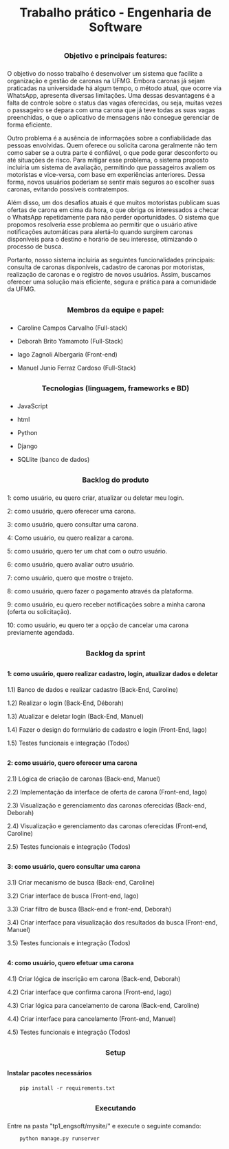 # <h1 align="center"> Trabalho prático - Engenharia de Software <h1>

## <h3 align="center"> Objetivo e principais features: <h3>

   O objetivo do nosso trabalho é desenvolver um sistema que facilite a organização e gestão de caronas na UFMG. Embora caronas já sejam praticadas na universidade há algum tempo, o método atual, que ocorre via WhatsApp, apresenta diversas limitações. Uma dessas desvantagens é a falta de controle sobre o status das vagas oferecidas, ou seja, muitas vezes o passageiro se depara com uma carona que já teve todas as suas vagas preenchidas, o que o aplicativo de mensagens não consegue gerenciar de forma eficiente. 
   
   Outro problema é a ausência de informações sobre a confiabilidade das pessoas envolvidas. Quem oferece ou solicita carona geralmente não tem como saber se a outra parte é confiável, o que pode gerar desconforto ou até situações de risco. Para mitigar esse problema, o sistema proposto incluiria um sistema de avaliação, permitindo que passageiros avaliem os motoristas e vice-versa, com base em experiências anteriores. Dessa forma, novos usuários poderiam se sentir mais seguros ao escolher suas caronas, evitando possíveis contratempos.
   
   Além disso, um dos desafios atuais é que muitos motoristas publicam suas ofertas de carona em cima da hora, o que obriga os interessados a checar o WhatsApp repetidamente para não perder oportunidades. O sistema que propomos resolveria esse problema ao permitir que o usuário ative notificações automáticas para alertá-lo quando surgirem caronas disponíveis para o destino e horário de seu interesse, otimizando o processo de busca.
   
   Portanto, nosso sistema incluiria as seguintes funcionalidades principais: consulta de caronas disponíveis, cadastro de caronas por motoristas, realização de caronas e o registro de novos usuários. Assim, buscamos oferecer uma solução mais eficiente, segura e prática para a comunidade da UFMG.


## <h3 align="center"> Membros da equipe e papel: <h3>

- Caroline Campos Carvalho (Full-stack)

- Deborah Brito Yamamoto (Full-Stack)

- Iago Zagnoli Albergaria (Front-end)

- Manuel Junio Ferraz Cardoso (Full-Stack) 

## <h3 align="center"> Tecnologias (linguagem, frameworks e BD) <h3>

- JavaScript

- html

- Python

- Django

- SQLlite (banco de dados)


## <h3 align="center"> Backlog do produto <h3>

1: como usuário, eu quero criar, atualizar ou deletar meu login.

2: como usuário, quero oferecer uma carona.

3: como usuário, quero consultar uma carona.

4: Como usuário, eu quero realizar a carona.

5: como usuário, quero ter um chat com o outro usuário.

6: como usuário, quero avaliar outro usuário.

7: como usuário, quero que mostre o trajeto.

8: como usuário, quero fazer o pagamento através da plataforma.

9: como usuário, eu quero receber notificações sobre a minha carona (oferta ou solicitação).

10: como usuário, eu quero ter a opção de cancelar uma carona previamente agendada.


## <h3 align="center"> Backlog da sprint <h3>

## <h4> 1: como usuário, quero realizar cadastro, login, atualizar dados e deletar <h4>

1.1) Banco de dados e realizar cadastro (Back-End, Caroline)

1.2) Realizar o login (Back-End, Déborah)

1.3) Atualizar e deletar login (Back-End, Manuel)

1.4) Fazer o design do formulário de cadastro e login (Front-End, Iago)

1.5) Testes funcionais e integração (Todos)

## <h4> 2: como usuário, quero oferecer uma carona <h4>

2.1) Lógica de criação de caronas (Back-end, Manuel)

2.2) Implementação da interface de oferta de carona (Front-end, Iago)

2.3) Visualização e gerenciamento das caronas oferecidas (Back-end, Deborah)

2.4) Visualização e gerenciamento das caronas oferecidas (Front-end, Caroline)

2.5) Testes funcionais e integração (Todos)

## <h4> 3: como usuário, quero consultar uma carona <h4>

3.1) Criar mecanismo de busca (Back-end, Caroline)

3.2) Criar interface de busca (Front-end, Iago)

3.3) Criar filtro de busca (Back-end e front-end, Deborah)

3.4) Criar interface para visualização dos resultados da busca (Front-end, Manuel)

3.5) Testes funcionais e integração (Todos)

## <h4> 4: como usuário, quero efetuar uma carona <h4>

4.1) Criar lógica de inscrição em carona (Back-end, Deborah)

4.2) Criar interface que confirma carona (Front-end, Iago)

4.3) Criar lógica para cancelamento de carona (Back-end, Caroline)

4.4) Criar interface para cancelamento (Front-end, Manuel)

4.5) Testes funcionais e integração (Todos)


## <h3 align="center"> Setup <h3>

## <h4> Instalar pacotes necessários <h4>

```
	pip install -r requirements.txt
```

## <h3 align="center"> Executando <h3>

Entre na pasta "tp1_engsoft/mysite/" e execute o seguinte comando:

```
	python manage.py runserver
```
